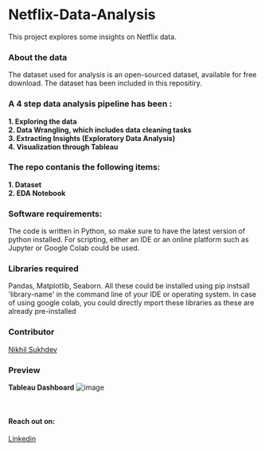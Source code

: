 # Netflix-Data-Analysis
This project explores some insights on Netflix data.

### About the data
The dataset used for analysis is an open-sourced dataset, available for free download. The dataset has been included in this repositiry. 

### A 4 step data analysis pipeline has been : 
**1. Exploring the data**
<br>
**2. Data Wrangling, which includes data cleaning tasks**
<br>
**3. Extracting Insights (Exploratory Data Analysis)**
<br>
**4. Visualization through Tableau**

### The repo contanis the following items: 
**1. Dataset**
<br>
**2. EDA Notebook**
<br>

### Software requirements:

The code is written in Python, so make sure to have the latest version of python installed. For scripting, either an IDE or an online platform such as Jupyter or Google Colab could be used.

### Libraries required

Pandas, Matplotlib, Seaborn. All these could be installed using pip instsall 'library-name' in the command line of your IDE or operating system. In case of using google colab, you could directly mport these libraries as these are already pre-installed

### Contributor

[Nikhil Sukhdev](https://github.com/nikhilsukhdev)

### Preview

**Tableau Dashboard**
![image](https://github.com/nikhilsukhdev/Netflix-Data-Analysis/assets/46552468/345c064f-6e1b-48f7-ab15-655cd08b1d13)


<br>

#### Reach out on:
[Linkedin](https://linkedin.com/in/nikhil-sukhdev-882395183) 

